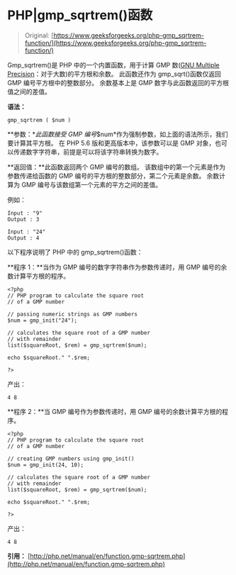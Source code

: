 # PHP|gmp_sqrtrem()函数

> Original: [https://www.geeksforgeeks.org/php-gmp_sqrtrem-function/](https://www.geeksforgeeks.org/php-gmp_sqrtrem-function/)

Gmp_sqrtrem()是 PHP 中的一个内置函数，用于计算 GMP 数([GNU Multiple Precision](https://en.wikipedia.org/wiki/GNU_Multiple_Precision_Arithmetic_Library)：对于大数)的平方根和余数。 此函数还作为 gmp_sqrt()函数仅返回 GMP 编号平方根中的整数部分。 余数基本上是 GMP 数字与此函数返回的平方根值之间的差值。

**语法：**

```
gmp_sqrtrem ( $num )
```

**参数：**此函数接受 GMP 编号*$num*作为强制参数，如上面的语法所示，我们要计算其平方根。 在 PHP 5.6 版和更高版本中，该参数可以是 GMP 对象，也可以传递数字字符串，前提是可以将该字符串转换为数字。

**返回值：**此函数返回两个 GMP 编号的数组。 该数组中的第一个元素是作为参数传递给函数的 GMP 编号的平方根的整数部分，第二个元素是余数。 余数计算为 GMP 编号与该数组第一个元素的平方之间的差值。

例如：

```
Input : "9"
Output : 3

Input : "24"
Output : 4

```

以下程序说明了 PHP 中的 gmp_sqrtrem()函数：

**程序 1：**当作为 GMP 编号的数字字符串作为参数传递时，用 GMP 编号的余数计算平方根的程序。

```
<?php
// PHP program to calculate the square root 
// of a GMP number

// passing numeric strings as GMP numbers
$num = gmp_init("24");

// calculates the square root of a GMP number
// with remainder
list($squareRoot, $rem) = gmp_sqrtrem($num);

echo $squareRoot." ".$rem;

?>
```

产出：

```
4 8

```

**程序 2：**当 GMP 编号作为参数传递时，用 GMP 编号的余数计算平方根的程序。

```
<?php
// PHP program to calculate the square root 
// of a GMP number

// creating GMP numbers using gmp_init()
$num = gmp_init(24, 10);

// calculates the square root of a GMP number
// with remainder
list($squareRoot, $rem) = gmp_sqrtrem($num);

echo $squareRoot." ".$rem;

?>
```

产出：

```
4 8

```

**引用：**
[http://php.net/manual/en/function.gmp-sqrtrem.php](http://php.net/manual/en/function.gmp-sqrtrem.php)